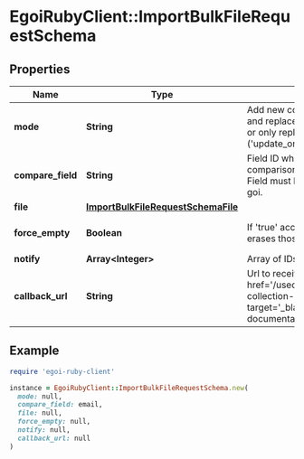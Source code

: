 # EgoiRubyClient::ImportBulkFileRequestSchema

## Properties

| Name | Type | Description | Notes |
| ---- | ---- | ----------- | ----- |
| **mode** | **String** | Add new contacts only (&#39;add&#39;), add and replace existing ones (&#39;update&#39;) or only replace existing ones (&#39;update_only&#39;) |  |
| **compare_field** | **String** | Field ID which will be mapped for comparison to prevent duplicates. Field must be set as unique in E-goi. |  |
| **file** | [**ImportBulkFileRequestSchemaFile**](ImportBulkFileRequestSchemaFile.md) |  |  |
| **force_empty** | **Boolean** | If &#39;true&#39; accepts empty values and erases those fields | [optional][default to false] |
| **notify** | **Array&lt;Integer&gt;** | Array of IDs of the users to notify | [optional] |
| **callback_url** | **String** | Url to receive the report &lt;a href&#x3D;&#39;/usecases/callbacks/#import-collection-of-contacts&#39; target&#x3D;&#39;_blank&#39;&gt;[Go to callback documentation]&lt;/a&gt; | [optional] |

## Example

```ruby
require 'egoi-ruby-client'

instance = EgoiRubyClient::ImportBulkFileRequestSchema.new(
  mode: null,
  compare_field: email,
  file: null,
  force_empty: null,
  notify: null,
  callback_url: null
)
```

